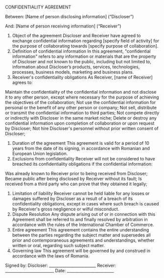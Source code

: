 CONFIDENTIALITY AGREEMENT

Between: [Name of person disclosing information] (“Discloser”)

And: [Name of person receiving information] (“Receiver”)

1. Object of the agreement Discloser and Receiver have agreed to exchange confidential information regarding [specify field of activity] for the purpose of collaborating towards [specify purpose of collaboration].
2. Definition of confidential information In this agreement, "confidential information" refers to any information or materials that are the property of Discloser and not known to the public, including but not limited to, information about Discloser’s products, services, technologies, processes, business models, marketing and business plans.
3. Receiver's confidentiality obligations As Receiver, [name of Receiver] agrees to:

Maintain the confidentiality of the confidential information and not disclose it to any other person, except where necessary for the purpose of achieving the objectives of the collaboration; Not use the confidential information for personal or the benefit of any other person or company; Not sell, distribute or transmit the confidential information to third parties; Not compete directly or indirectly with Discloser in the same market niche; Delete or destroy any confidential information upon completion of collaboration or upon request by Discloser; Not hire Discloser's personnel without prior written consent of Discloser;

1. Duration of the agreement This agreement is valid for a period of 10 years from the date of its signing, in accordance with Romanian and European Union legislation.
2. Exclusions from confidentiality Receiver will not be considered to have breached its confidentiality obligations if the confidential information:

Was already known to Receiver prior to being received from Discloser; Became public after being disclosed by Receiver without its fault; Is received from a third party who can prove that they obtained it legally;

1. Limitation of liability Receiver cannot be held liable for any losses or damages suffered by Discloser as a result of a breach of its confidentiality obligations, except in cases where such breach is caused by Receiver's gross negligence or wilful misconduct.
2. Dispute Resolution Any dispute arising out of or in connection with this Agreement shall be referred to and finally resolved by arbitration in accordance with the rules of the International Chamber of Commerce.
3. Entire agreement This agreement contains the entire understanding between the parties regarding the subject matter and supersedes all prior and contemporaneous agreements and understandings, whether written or oral, regarding such subject matter.
4. Governing law This agreement will be governed by and construed in accordance with the laws of Romania.

Signed by: 
Discloser: ________________________ 
Receiver: _________________________ 
Date: ________________________